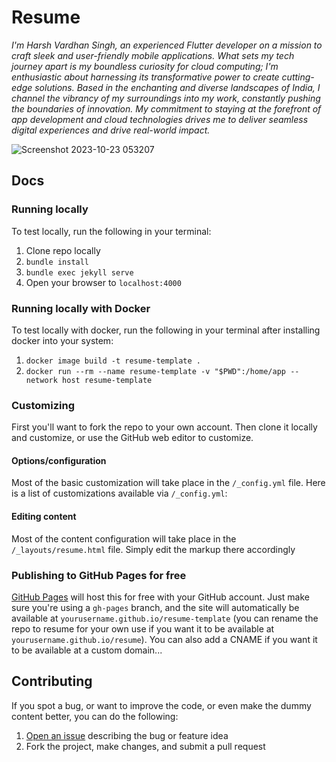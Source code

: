 # Resume 

*I'm Harsh Vardhan Singh, an experienced Flutter developer on a mission to craft sleek and user-friendly mobile applications. What sets my tech journey apart is my boundless curiosity for cloud computing; I'm enthusiastic about harnessing its transformative power to create cutting-edge solutions. Based in the enchanting and diverse landscapes of India, I channel the vibrancy of my surroundings into my work, constantly pushing the boundaries of innovation. My commitment to staying at the forefront of app development and cloud technologies drives me to deliver seamless digital experiences and drive real-world impact.*

![Screenshot 2023-10-23 053207](https://github.com/harsh082ip/resume/assets/109286547/b025fa04-a97d-446a-84b4-51768093902d)


## Docs

### Running locally

To test locally, run the following in your terminal:

1. Clone repo locally
1. `bundle install`
2. `bundle exec jekyll serve`
3. Open your browser to `localhost:4000`

### Running locally with Docker

To test locally with docker, run the following in your terminal after installing docker into your system:

1. `docker image build -t resume-template .`
2. `docker run --rm --name resume-template -v "$PWD":/home/app --network host resume-template`

### Customizing

First you'll want to fork the repo to your own account. Then clone it locally and customize, or use the GitHub web editor to customize.

#### Options/configuration

Most of the basic customization will take place in the `/_config.yml` file. Here is a list of customizations available via `/_config.yml`:


#### Editing content

Most of the content configuration will take place in the `/_layouts/resume.html` file. Simply edit the markup there accordingly

### Publishing to GitHub Pages for free

[GitHub Pages](https://pages.github.com/) will host this for free with your GitHub account. Just make sure you're using a `gh-pages` branch, and the site will automatically be available at `yourusername.github.io/resume-template` (you can rename the repo to resume for your own use if you want it to be available at `yourusername.github.io/resume`). You can also add a CNAME if you want it to be available at a custom domain...





## Contributing

If you spot a bug, or want to improve the code, or even make the dummy content better, you can do the following:

1. [Open an issue](https://github.com/jglovier/resume-template/issues/new) describing the bug or feature idea
2. Fork the project, make changes, and submit a pull request

